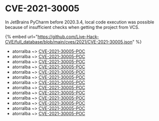 # CVE-2021-30005

In JetBrains PyCharm before 2020.3.4, local code execution was possible because of insufficient checks when getting the project from VCS.

{% embed url="https://github.com/Live-Hack-CVE/full_database/blob/main/cves/2021/CVE-2021-30005.json" %}


* atorralba ~> [CVE-2021-30005-POC](https://www.alice-snow.ru/2021/database/cve-2021-30005/cve-2021-30005-poc-atorralba)
* atorralba ~> [CVE-2021-30005-POC](https://www.alice-snow.ru/2021/database/cve-2021-30005/cve-2021-30005-poc-atorralba)
* atorralba ~> [CVE-2021-30005-POC](https://www.alice-snow.ru/2021/database/cve-2021-30005/cve-2021-30005-poc-atorralba)
* atorralba ~> [CVE-2021-30005-POC](https://www.alice-snow.ru/2021/database/cve-2021-30005/cve-2021-30005-poc-atorralba)
* atorralba ~> [CVE-2021-30005-POC](https://www.alice-snow.ru/2021/database/cve-2021-30005/cve-2021-30005-poc-atorralba)
* atorralba ~> [CVE-2021-30005-POC](https://www.alice-snow.ru/2021/database/cve-2021-30005/cve-2021-30005-poc-atorralba)
* atorralba ~> [CVE-2021-30005-POC](https://www.alice-snow.ru/2021/database/cve-2021-30005/cve-2021-30005-poc-atorralba)
* atorralba ~> [CVE-2021-30005-POC](https://www.alice-snow.ru/2021/database/cve-2021-30005/cve-2021-30005-poc-atorralba)
* atorralba ~> [CVE-2021-30005-POC](https://www.alice-snow.ru/2021/database/cve-2021-30005/cve-2021-30005-poc-atorralba)
* atorralba ~> [CVE-2021-30005-POC](https://www.alice-snow.ru/2021/database/cve-2021-30005/cve-2021-30005-poc-atorralba)
* atorralba ~> [CVE-2021-30005-POC](https://www.alice-snow.ru/2021/database/cve-2021-30005/cve-2021-30005-poc-atorralba)
* atorralba ~> [CVE-2021-30005-POC](https://www.alice-snow.ru/2021/database/cve-2021-30005/cve-2021-30005-poc-atorralba)
* atorralba ~> [CVE-2021-30005-POC](https://www.alice-snow.ru/2021/database/cve-2021-30005/cve-2021-30005-poc-atorralba)